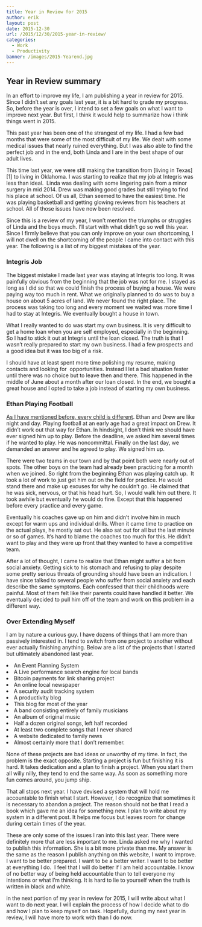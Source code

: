 ```yaml
---
title: Year in Review for 2015
author: erik
layout: post
date: 2015-12-30
url: /2015/12/30/2015-year-in-review/
categories:
  - Work
  - Productivity
banner: /images/2015-Yearend.jpg
---
```



## Year in Review summary

<span style="font-weight: 400;">In an effort to improve my life, I am publishing a year in review for 2015. Since I didn’t set any goals last year, it is a bit hard to grade my progress. So, before the year is over, I intend to set a few goals on what I want to improve next year. But first, I think it would help to summarize how i think things went in 2015. </span>

This past year has been one of the strangest of my life. I had a few bad months that were some of the most difficult of my life. We dealt with some medical issues that nearly ruined everything. But I was also able to find the perfect job and in the end, both Linda and I are in the best shape of our adult lives.

This time last year, we were still making the transition from [living in Texas][1] to living in Oklahoma. I was starting to realize that my job at Integris was less than ideal.  Linda was dealing with some lingering pain from a minor surgery in mid 2014. Drew was making good grades but still trying to find his place at school. Of us all, Ethan seemed to have the easiest time. He was playing basketball and getting glowing reviews from his teachers at school. All of those issues have now been resolved.

Since this is a review of my year, I won’t mention the triumphs or struggles of Linda and the boys much. I’ll start with what didn’t go so well this year. Since I firmly believe that you can only improve on your own shortcoming, I will not dwell on the shortcoming of the people I came into contact with this year. The following is a list of my biggest mistakes of the year.

### **Integris Job**

<span style="font-weight: 400;">The biggest mistake I made last year was staying at Integris too long. It was painfully obvious from the beginning that the job was not for me. I stayed as long as I did so that we could finish the process of buying a house. We were paying way too much in rent. What we originally planned to do was to buy a house on about 5 acres of land. We never found the right place. The process was taking too long and every moment we waited was more time I had to stay at Integris. We eventually bought a house in town. </span>

What I really wanted to do was start my own business. It is very difficult to get a home loan when you are self employed, especially in the beginning. So I had to stick it out at Integris until the loan closed. The truth is that I wasn’t really prepared to start my own business. I had a few prospects and a good idea but it was too big of a risk.

I should have at least spent more time polishing my resume, making contacts and looking for  opportunities. Instead I let a bad situation fester until there was no choice but to leave then and there. This happened in the middle of June about a month after our loan closed. In the end, we bought a great house and I opted to take a job instead of starting my own business.

### **Ethan Playing Football** 

<span style="font-weight: 400;"><a href="http://erikvancraddock.com/2015/11/18/the-purpose-of-being-a-parent/">As I have mentioned before, every child is different</a>. Ethan and Drew are like night and day. Playing football at an early age had a great impact on Drew. It didn’t work out that way for Ethan. In hindsight, I don’t think we should have ever signed him up to play. Before the deadline, we asked him several times if he wanted to play. He was noncommittal. Finally on the last day, we demanded an answer and he agreed to play. We signed him up. </span>

<span style="font-weight: 400;">There were two teams in our town and by that point both were nearly out of spots. The other boys on the team had already been practicing for a month when we joined. So right from the beginning Ethan was playing catch up.  It took a lot of work to just get him out on the field for practice. He would stand there and make up excuses for why he couldn’t go. He claimed that he was sick, nervous, or that his head hurt. So, I would walk him out there. It took awhile but eventually he would do fine. Except that this happened before every practice and every game. </span>

<span style="font-weight: 400;">Eventually his coaches gave up on him and didn’t involve him in much except for warm ups and individual drills. When it came time to practice on the actual plays, he mostly sat out. He also sat out for all but the last minute or so of games. It’s hard to blame the coaches too much for this. He didn’t want to play and they were up front that they wanted to have a competitive team. </span>

<span style="font-weight: 400;">After a lot of thought, I came to realize that Ethan might suffer a bit from social anxiety. Getting sick to his stomach and refusing to play despite some pretty serious threats of grounding should have been an indication. I have since talked to several people who suffer from social anxiety and each describe the same symptoms. Each confessed that their childhoods were painful. Most of them felt like their parents could have handled it better. We eventually decided to pull him off of the team and work on this problem in a different way.</span>

### **Over Extending Myself**

<span style="font-weight: 400;">I am by nature a curious guy. I have dozens of things that I am more than passively interested in. I tend to switch from one project to another without ever actually finishing anything. Below are a list of the projects that I started but ultimately abandoned last year.</span>

<li style="font-weight: 400;">
  <span style="font-weight: 400;">An Event Planning System</span>
</li>
<li style="font-weight: 400;">
  <span style="font-weight: 400;">A Live performance search engine for local bands</span>
</li>
<li style="font-weight: 400;">
  <span style="font-weight: 400;">Bitcoin payments for link sharing project</span>
</li>
<li style="font-weight: 400;">
  <span style="font-weight: 400;">An online local newspaper</span>
</li>
<li style="font-weight: 400;">
  <span style="font-weight: 400;">A security audit tracking system</span>
</li>
<li style="font-weight: 400;">
  <span style="font-weight: 400;">A productivity blog</span>
</li>
<li style="font-weight: 400;">
  <span style="font-weight: 400;">This blog for most of the year</span>
</li>
<li style="font-weight: 400;">
  <span style="font-weight: 400;">A band consisting entirely of family musicians</span>
</li>
<li style="font-weight: 400;">
  <span style="font-weight: 400;">An album of original music</span>
</li>
<li style="font-weight: 400;">
  <span style="font-weight: 400;">Half a dozen original songs, left half recorded</span>
</li>
<li style="font-weight: 400;">
  <span style="font-weight: 400;">At least two complete songs that I never shared</span>
</li>
<li style="font-weight: 400;">
  <span style="font-weight: 400;">A website dedicated to family news</span>
</li>
<li style="font-weight: 400;">
  <span style="font-weight: 400;">Almost certainly more that I don’t remember.</span>
</li>

<span style="font-weight: 400;">None of these projects are bad ideas or unworthy of my time. In fact, the problem is the exact opposite. Starting a project is fun but finishing it is hard. It takes dedication and a plan to finish a project. When you start them all willy nilly, they tend to end the same way. As soon as something more fun comes around, you jump ship. </span>

<span style="font-weight: 400;">That all stops next year. I have devised a system that will hold me accountable to finish what I start. However, I do recognize that sometimes it is necessary to abandon a project. The reason should not be that I read a book which gave me an idea for something new. I plan to write about my system in a different post. It helps me focus but leaves room for change during certain times of the year.</span>

<span style="font-weight: 400;">These are only some of the issues I ran into this last year. There were definitely more that are less important to me. Linda asked me why I wanted to publish this information. She is a bit more private than me. My answer is the same as the reason I publish anything on this website, I want to improve. I want to be better prepared. I want to be a better writer. I want to be better at everything I do.  I feel that I will do better if I am held accountable. I know of no better way of being held accountable than to tell everyone my intentions or what I’m thinking. It is hard to lie to yourself when the truth is written in black and white.</span>

<span style="font-weight: 400;">in the next portion of my year in review for 2015, I will write about what I want to do next year. I will explain the process of how I decide what to do and how I plan to keep myself on task. Hopefully, during my next year in review, I will have more to work with than I do now.</span>
